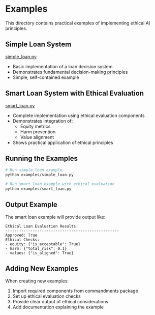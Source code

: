 ﻿# Examples

This directory contains practical examples of implementing ethical AI principles.

## Simple Loan System
[simple_loan.py](simple_loan.py)
- Basic implementation of a loan decision system
- Demonstrates fundamental decision-making principles
- Simple, self-contained example

## Smart Loan System with Ethical Evaluation
[smart_loan.py](smart_loan.py)
- Complete implementation using ethical evaluation components
- Demonstrates integration of:
  - Equity metrics
  - Harm prevention
  - Value alignment
- Shows practical application of ethical principles

## Running the Examples

```bash
# Run simple loan example
python examples/simple_loan.py

# Run smart loan example with ethical evaluation
python examples/smart_loan.py
```

## Output Example

The smart loan example will provide output like:

```
Ethical Loan Evaluation Results:
--------------------------------------------------
Approved: True
Ethical Checks:
- equity: {"is_acceptable": True}
- harm: {"total_risk": 0.1}
- values: {"is_aligned": True}
```

## Adding New Examples

When creating new examples:
1. Import required components from commandments package
2. Set up ethical evaluation checks
3. Provide clear output of ethical considerations
4. Add documentation explaining the example

